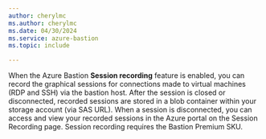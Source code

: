 ```yaml
---
author: cherylmc
ms.author: cherylmc
ms.date: 04/30/2024
ms.service: azure-bastion
ms.topic: include

---
```

When the Azure Bastion **Session recording** feature is enabled, you can record the graphical sessions for connections made to virtual machines (RDP and SSH) via the bastion host. After the session is closed or disconnected, recorded sessions are stored in a blob container within your storage account (via SAS URL). When a session is disconnected, you can access and view your recorded sessions in the Azure portal on the Session Recording page. Session recording requires the Bastion Premium SKU.